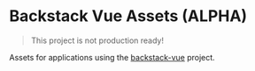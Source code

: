 # Backstack Vue Assets (ALPHA)

> This project is not production ready!

Assets for applications using the [backstack-vue](https://github.com/deloachtech/backstack-vue) project.
